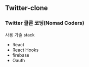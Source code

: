 ## Twitter-clone
### Twitter 클론 코딩(Nomad Coders)

사용 기술 stack
+ React
+ React Hooks
+ firebase
+ Oauth
